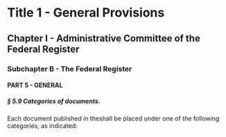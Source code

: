 
# Title 1 - General Provisions
## Chapter I - Administrative Committee of the Federal Register
### Subchapter B - The Federal Register
#### PART 5 - GENERAL
##### § 5.9 Categories of documents.

Each document published in theshall be placed under one of the following categories, as indicated:
